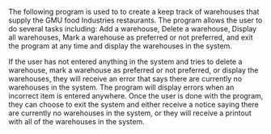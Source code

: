 The following program is used to to create a keep track of warehouses that supply the GMU food
Industries restaurants. The program allows the user to do several tasks including: Add a warehouse,
Delete a warehouse, Display all warehouses, Mark a warehouse as preferred or not preferred, and 
exit the program at any time and display the warehouses in the system.

If the user has not entered anything in the system and tries to delete a warehouse, mark a warehouse
as preferred or not preferred, or display the warehouses, they will receive an error that says there
are currently no warehouses in the system. The program will display errors when an incorrect item is
entered anywhere. Once the user is done with the program, they can choose to exit the system and
either receive a notice saying there are currently no warehouses in the system, or they will receive
a printout with all of the warehouses in the system.
